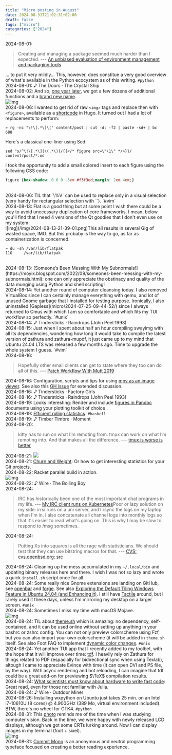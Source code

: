```yaml
---
title: "Micro posting in August"
date: 2024-08-31T21:02:31+02:00
draft: false
tags: ["micro"]
categories: ["2024"]
---
```


<a href="#" style="text-decoration: none;">2024-08-01</a>:

> Creating and managing a package seemed much harder than I expected. --- [An unbiased evaluation of environment management and packaging tools](https://alpopkes.com/posts/python/packaging_tools/)

... to put it very mildly... This, however, does constitue a very good overview of what's available in the Python ecocystem as of this writing. `#python`<br>
<a href="#" style="text-decoration: none;">2024-08-01</a>: ♪ The Doors · The Crystal Ship<br>
<a href="#" style="text-decoration: none;">2024-08-02</a>: And so, [one year later](https://writings.stephenwolfram.com/2024/01/the-story-continues-announcing-version-14-of-wolfram-language-and-mathematica/), we got a few dozens of additional functions and a [brand new name](https://writings.stephenwolfram.com/2024/07/yet-more-new-ideas-and-new-functions-launching-version-14-1-of-wolfram-language-mathematica/).<br>![img](/img/2024-08-02-16-15-50.png)<br>
<a href="#" style="text-decoration: none;">2024-08-06</a>: I wanted to get rid of raw `<img>` tags and replace then with `<figure>`, available as a [shortcode](https://gohugo.io/content-management/shortcodes/#figure) in Hugo. It turned out I had a lot of replacements to perform:

```shell
» rg -nc "\!\[.*\]\(" content/post | cut -d: -f2 | paste -sd+ | bc
688
```

Here's a classical one-liner using Sed:
```shell
sed "s/^\!\[.*\](\(.*\))/{{</* figure src=\"\1\" */>}}/ content/post/*.md
```

I took the opportunity to add a small colored insert to each figure using the following CSS code:
```css
figure {box-shadow: 0 0 0 .5em #f3f3ed;margin: 2em 4em;}
```
<br>
<a href="#" style="text-decoration: none;">2024-08-06</a>: TIL that `\%V` can be used to replace only in a visual selection (very handy for rectangular selection with `<C-V>`). `#vim`<br>
<a href="#" style="text-decoration: none;">2024-08-13</a>: Flat is a good thing but at some point I wish there could be a way to avoid unecessary duplication of core frameworks. I mean, below you'll find that I need 4 versions of the Qt goodies that I don't even use on my system.<br>![img](/img/2024-08-13-21-39-01.png)This all results in several Gig of wasted space, IMO. But this probaby is the way to go, as far as containerization is concerned.

```shell
» du -sh /var/lib/flatpak
11G     /var/lib/flatpak
```
<br>
<a href="#" style="text-decoration: none;">2024-08-13</a>: [Someone’s Been Messing With My Subnormals!](https://moyix.blogspot.com/2022/09/someones-been-messing-with-my-subnormals.html): one can only appreciate the obstinacy and quality of the data munging using Python and shell scripting!<br>
<a href="#" style="text-decoration: none;">2024-08-14</a>: Yet another round of computer cleansing today. I also removed VirtualBox since I can certainly manage everything with qemu, and lot of unused Gnome garbage that I installed for testing purpose. Ironically, I also uninstalled [Gapless](micro/2024-07-25-09-44-52/) since I always returned to Cmus with which I am so comfortable and which fits my TUI workflow so perfectly. `#unix`<br>
<a href="#" style="text-decoration: none;">2024-08-14</a>: ♪ Tindersticks · Raindrops (John Peel 1993)<br>
<a href="#" style="text-decoration: none;">2024-08-15</a>: Just when I spent about half an hour compiling swayimg with all its dependencies, wondering how long it would take to compile the latest version of zathura and zathura-mupdf, it just came up to my mind that Ubuntu 24.04 LTS was released a few months ago. Time to upgrade the whole system I guess. `#vim`<br>
<a href="#" style="text-decoration: none;">2024-08-16</a>:

> Hopefully other email clients can get to state where they too can do all of this. --- [Patch Workflow With Mutt 2019](http://www.kroah.com/log/blog/2019/08/14/patch-workflow-with-mutt-2019/)<br>

<a href="#" style="text-decoration: none;">2024-08-16</a>: Configuration, scripts and tips for using [mpv as an image viewer](https://github.com/occivink/mpv-image-viewer). See also this [GH issue](https://github.com/mpv-player/mpv/issues/7983) for extended discussion.<br>
<a href="#" style="text-decoration: none;">2024-08-16</a>: ♪ Tindersticks · Factory Girls<br>
<a href="#" style="text-decoration: none;">2024-08-16</a>: ♪ Tindersticks · Raindrops (John Peel 1993)<br>
<a href="#" style="text-decoration: none;">2024-08-19</a>: Looks interesting: Render and include [figures in Pandoc](https://github.com/LaurentRDC/pandoc-plot) documents using your plotting toolkit of choice .<br>
<a href="#" style="text-decoration: none;">2024-08-19</a>: [Efficient rolling statistics](https://laurentrdc.xyz/posts/rolling-stats.html). `#haskell`<br>
<a href="#" style="text-decoration: none;">2024-08-19</a>: ♪ Timber Timbre · Moment<br>
<a href="#" style="text-decoration: none;">2024-08-20</a>:

> kitty has to run on what I’m remoting from. tmux can work on what I’m remoting into. And that makes all the difference. --- [tmux is worse is better](https://hiandrewquinn.github.io/til-site/posts/tmux-is-worse-is-better/)<br>

<a href="#" style="text-decoration: none;">2024-08-21</a>: ![](/img/IMG_4289.JPEG)<br>
<a href="#" style="text-decoration: none;">2024-08-21</a>: [Churn and Weight](https://benknoble.github.io/blog/2024/08/07/churn-and-weight/): Or how to get interesting statistics for your Git projects.<br>
<a href="#" style="text-decoration: none;">2024-08-22</a>: Racket parallel build in action.<br>![img](/img/2024-08-22-17-08-21.png)<br>
<a href="#" style="text-decoration: none;">2024-08-22</a>: ♪ Wire · The Boiling Boy<br>
<a href="#" style="text-decoration: none;">2024-08-24</a>:

> IRC has historically been one of the most important chat programs in my life. --- [My IRC client runs on Kubernetes](https://xeiaso.net/blog/2024/k8s-irc-client/)Poor or lazy solution on my side: irrsi runs on a uni server, and I rsync the logs on my laptop when I'm in. I also concatenate all channel logs into monthly logs so that it's easier to read what's going on. This is why I may be slow to respond to /msg sometimes.<br>

<a href="#" style="text-decoration: none;">2024-08-24</a>:

> Putting Xs into squares is all the rage with statisticians. We should test that they can use bitstring macros for that. --- [CVS: cvs.openbsd.org: src](https://marc.info/?l=openbsd-cvs&m=172443349326851&w=2)<br>

<a href="#" style="text-decoration: none;">2024-08-24</a>: Cleaning up the mess accumulated in my `~/.local/bin` and updating binary releases here and there. I wish I was not so lazy and wrote a quick `install.sh` script once for all.<br>
<a href="#" style="text-decoration: none;">2024-08-24</a>: Some really nice Gnome extensions are landing on GitHub, see [openbar](https://github.com/neuromorph/openbar?tab=readme-ov-file) and [forge](https://github.com/forge-ext/forge). See also [Exploring the Default Tiling Windows Feature in Ubuntu 24.04 (and Enhancing it)](https://itsfoss.com/ubuntu-tiling-windows/). I still have [Tactile](https://extensions.gnome.org/extension/4548/tactile/) around, but I rarely used it these days, unless I'm mirroring my desktop on a larger screen. `#unix`<br>
<a href="#" style="text-decoration: none;">2024-08-24</a>: Sometimes I miss my time with macOS Mojave.<br>![img](/img/2024-08-24-22-00-24.png)<br>
<a href="#" style="text-decoration: none;">2024-08-24</a>: TIL about [theme.sh](https://github.com/lemnos/theme.sh) which is amazing: no dependency, self-contained, and it can be used online without setting up anything in your bashrc or zshrc config. You can not only preview colorscheme using Fzf, but you can also import your own colorscheme (it will be added in `theme.sh` itself. See also Foot FAQ to implement [dynamic color changes](https://codeberg.org/dnkl/foot/wiki#dynamic-color-changes). `#unix`<br>
<a href="#" style="text-decoration: none;">2024-08-24</a>: Yet another TUI app that I recently added to my toolbet, with the hope that it will improve over time: [tdf](https://github.com/itsjunetime/tdf). I heavily rely on Zathura for things related to PDF (espacially for bidirectional sync when using Texlab), altough I came to appreciate Evince with time (it can open DVI and PS file, by the way). With async rendering and hot reloading, I can imagine that tdf could be a great add-on for previewing $\TeX$ compilation results.<br>
<a href="#" style="text-decoration: none;">2024-08-24</a>: [What scientists must know about hardware to write fast code](https://viralinstruction.com/posts/hardware/): Great read, even for those not familiar with Julia.<br>
<a href="#" style="text-decoration: none;">2024-08-24</a>: ♪ Wire · Outdoor Miner<br>
<a href="#" style="text-decoration: none;">2024-08-26</a>: Installing wxpython on Ubuntu just takes 25 min. on an Intel i7-10610U (8 cores) @ 4.900GHz (389 Mo, virtual environment included). BTW, there's no wheel for GTK4. `#python`<br>
<a href="#" style="text-decoration: none;">2024-08-31</a>: This [photo](http://lenna.org/) reminds me of the time when I was studying computer vision. Back in the time, we were happy with newly released LCD displays, although we got some CRTs lurking around. Now I can display images in my terminal (foot + sixel).<br>![img](/img/2024-08-31-15-46-00.png)<br>
<a href="#" style="text-decoration: none;">2024-08-31</a>: [Commit Mono](https://github.com/eigilnikolajsen/commit-mono) is an anonymous and neutral programming typeface focused on creating a better reading experience.<br>
